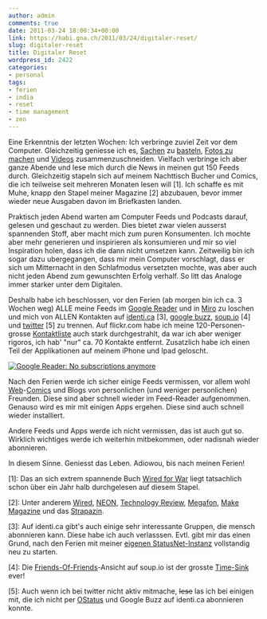 ```yaml
---
author: admin
comments: true
date: 2011-03-24 18:00:34+00:00
link: https://habi.gna.ch/2011/03/24/digitaler-reset/
slug: digitaler-reset
title: Digitaler Reset
wordpress_id: 2422
categories:
- personal
tags:
- ferien
- india
- reset
- time management
- zen
---
```


Eine Erkenntnis der letzten Wochen: Ich verbringe zuviel Zeit vor dem Computer. Gleichzeitig geniesse ich es, [Sachen](https://habi.gna.ch/2010/11/30/make-magazine-gratis-bekommen/) zu [basteln](https://habi.gna.ch/2011/01/14/meine-neue-uhr-monochron-inkl-timelapse/), [Fotos zu machen](https://www.flickr.com/photos/habi/) und [Videos](https://vimeo.com/habi) zusammenzuschneiden. Vielfach verbringe ich aber ganze Abende und lese mich durch die News in meinen gut 150 Feeds durch. Gleichzeitig stapeln sich auf meinem Nachttisch Bucher und Comics, die ich teilweise seit mehreren Monaten lesen will [1]. Ich schaffe es mit Muhe, knapp den Stapel meiner Magazine [2] abzubauen, bevor immer wieder neue Ausgaben davon im Briefkasten landen.




Praktisch jeden Abend warten am Computer Feeds und Podcasts darauf, gelesen und geschaut zu werden. Dies bietet zwar vielen ausserst spannenden Stoff, aber macht mich zum puren Konsumenten. Ich mochte aber mehr generieren und inspirieren als konsumieren und mir so viel Inspiration holen, dass ich die dann nicht umsetzen kann. Zeitweilig bin ich sogar dazu ubergegangen, dass mir mein Computer vorschlagt, dass er sich um Mitternacht in den Schlafmodus versetzten mochte, was aber auch nicht jeden Abend zum gewunschten Erfolg verhalf. So litt das Analoge immer starker unter dem Digitalen.




Deshalb habe ich beschlossen, vor den Ferien (ab morgen bin ich ca. 3 Wochen weg) ALLE meine Feeds im [Google Reader](https://www.google.com/reader/) und in [Miro](http://getmiro.com/) zu loschen und mich von ALLEN Kontakten auf [identi.ca](https://identi.ca/habi/) [3], [google buzz](https://profiles.google.com/david.haberthuer/buzz), [soup.io](http://habi.soup.io) [4] und [twitter](http://twitter.com/habi) [5] zu trennen. Auf flickr.com habe ich meine 120-Personen-grosse [Kontaktliste](https://www.flickr.com/people/habi/contacts/by-uploaded/) auch stark durchgestrahlt, da war ich aber weniger rigoros, ich hab' "nur" ca. 70 Kontakte entfernt. Zusatzlich habe ich einen Teil der Applikationen auf meinem iPhone und Ipad geloscht.




  

[![Google Reader: No subscriptions anymore](https://habi.gna.ch/wp-content/uploads/2011/03/Screen-shot-2011-03-25-at-17.42.37-tm.jpg)](https://habi.gna.ch/wp-content/uploads/2011/03/Screen-shot-2011-03-25-at-17.42.37.png)

  



Nach den Ferien werde ich sicher einige Feeds vermissen, vor allem wohl [Web](http://www.yehudamoon.com/)-[Comics](http://questionablecontent.net/) und Blogs von personlichen (und weniger personlichen) Freunden. Diese sind aber schnell wieder im Feed-Reader aufgenommen. Genauso wird es mir mit einigen Apps ergehen. Diese sind auch schnell wieder installiert.




Andere Feeds und Apps werde ich nicht vermissen, das ist auch gut so. Wirklich wichtiges werde ich weiterhin mitbekommen, oder nadisnah wieder abonnieren.




In diesem Sinne. Geniesst das Leben. Adiowou, bis nach meinen Ferien!




[1]: Das an sich extrem spannende Buch [Wired for War](http://wiredforwar.pwsinger.com/) liegt tatsachlich schon über ein Jahr halb durchgelesen auf diesem Stapel.  

[2]: Unter anderem [Wired](http://www.wired.com/magazine/), [NEON](http://www.neon.de/), [Technology Review](http://www.heise.de/tr/), [Megafon](http://www.megafon.ch/), [Make Magazine](http://makezine.com/) und das [Strapazin](http://www.strapazin.ch/).  

[3]: Auf identi.ca gibt's auch einige sehr interessante Gruppen, die mensch abonnieren kann. Diese habe ich auch verlasssen. Evtl. gibt mir das einen Grund, nach den Ferien mit meiner [eigenen StatusNet-Instanz](http://status.davidhaberthuer.ch/) vollstandig neu zu starten.  

[4]: Die [Friends-Of-Friends](http://www.soup.io/fof)-Ansicht auf soup.io ist der grosste [Time-Sink](https://secure.wikimedia.org/wikipedia/en/wiki/Time_sink) ever!  

[5]: Auch wenn ich bei twitter nicht aktiv mitmache, <del>lese</del> las ich bei einigen mit, die ich nicht per [OStatus](http://ostatus.org/) und Google Buzz auf identi.ca abonnieren konnte.

